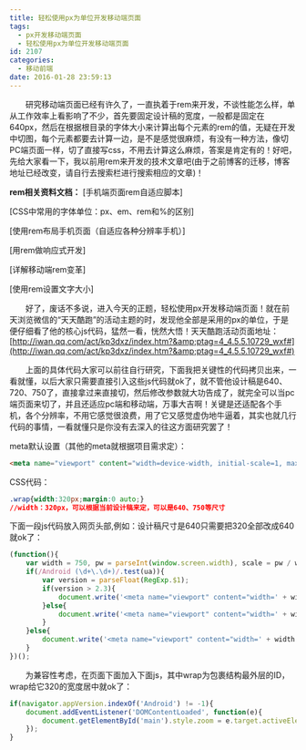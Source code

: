 ```yaml
---
title: 轻松使用px为单位开发移动端页面
tags:
  - px开发移动端页面
  - 轻松使用px为单位开发移动端页面
id: 2107
categories:
  - 移动前端
date: 2016-01-28 23:59:13
---
```


&emsp;&emsp;研究移动端页面已经有许久了，一直执着于rem来开发，不谈性能怎么样，单从工作效率上看影响了不少，首先要固定设计稿的宽度，一般都是固定在640px，然后在根据根目录的字体大小来计算出每个元素的rem的值，无疑在开发中切图，每个元素都要去计算一边，是不是感觉很麻烦，有没有一种方法，像切PC端页面一样，切了直接写css，不用去计算这么麻烦，答案是肯定有的！好吧，先给大家看一下，我以前用rem来开发的技术文章吧(由于之前博客的迁移，博客地址已经改变，请自行去搜索栏进行搜索相应的文章)！

**rem相关资料文档：**
[手机端页面rem自适应脚本]

[CSS中常用的字体单位：px、em、rem和%的区别]

[使用rem布局手机页面（自适应各种分辨率手机）]

[用rem做响应式开发]

[详解移动端rem变革]

[使用rem设置文字大小]

&emsp;&emsp;好了，废话不多说，进入今天的正题，轻松使用px开发移动端页面！就在前天浏览微信的“天天酷跑”的活动主题的时，发现他全部是采用的px的单位，于是便仔细看了他的核心js代码，猛然一看，恍然大悟！天天酷跑活动页面地址：[http://iwan.qq.com/act/kp3dxz/index.htm?&amp;ptag=4_4.5.5.10729_wxf#](http://iwan.qq.com/act/kp3dxz/index.htm?&amp;ptag=4_4.5.5.10729_wxf#)

&emsp;&emsp;上面的具体代码大家可以前往自行研究，下面我把关键性的代码拷贝出来，一看就懂，以后大家只需要直接引入这些js代码就ok了，就不管他设计稿是640、720、750了，直接拿过来直接切，然后修改参数就大功告成了，就完全可以当pc端页面来切了，并且还适应pc端和移动端，万事大吉啊！关键是还适配各个手机，各个分辨率，不用它感觉很浪费，用了它又感觉虚伪地牛逼着，其实也就几行代码的事情，一看就懂只是你没有去深入的往这方面研究罢了！

meta默认设置（其他的meta就根据项目需求定）：
```html
<meta name="viewport" content="width=device-width, initial-scale=1, maximum-scale=1">
```
CSS代码：
```css
.wrap{width:320px;margin:0 auto;}
//width：320px，可以根据当前设计稿来定，可以是640、750等尺寸
```
下面一段js代码放入网页头部,例如：设计稿尺寸是640只需要把320全部改成640就ok了：
```javascript
(function(){
	var width = 750, pw = parseInt(window.screen.width), scale = pw / width, ua = navigator.userAgent;
	if(/Android (\d+\.\d+)/.test(ua)){
		var version = parseFloat(RegExp.$1);
		if(version > 2.3){
			document.write('<meta name="viewport" content="width=' + width + ',minimum-scale=' + scale + ',maximum-scale=' + scale + ',target-densitydpi=device-dpi" />');
		}else{
			document.write('<meta name="viewport" content="width=' + width + ',target-densitydpi=device-dpi" />');
		}
	}else{
		document.write('<meta name="viewport" content="width=' + width + ',user-scalable=no,target-densitydpi=device-dpi" />');
	}
})();
```
&emsp;&emsp;为兼容性考虑，在页面下面加入下面js，其中wrap为包裹结构最外层的ID，wrap给它320的宽度居中就ok了：
```javascript
if(navigator.appVersion.indexOf('Android') != -1){
	document.addEventListener('DOMContentLoaded', function(e){
 		document.getElementById('main').style.zoom = e.target.activeElement.clientWidth / 750;
	});
}
```